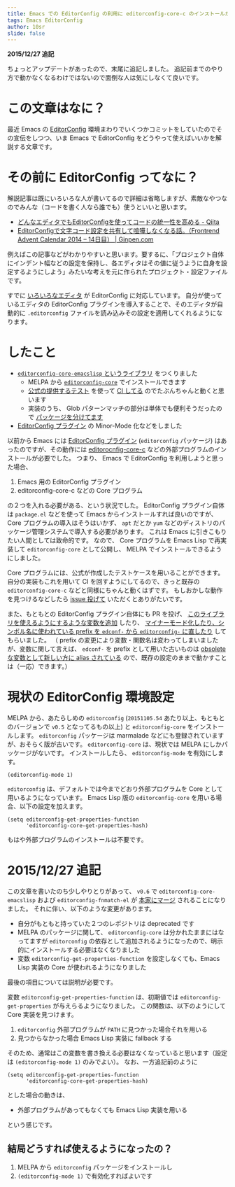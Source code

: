 ```yaml
---
title: Emacs での EditorConfig の利用に editorconfig-core-c のインストールが不要になりました
tags: Emacs EditorConfig
author: 10sr
slide: false
---
```

**2015/12/27 追記**

ちょっとアップデートがあったので、末尾に追記しました。
追記前までのやり方で動かなくなるわけではないので面倒な人は気にしなくて良いです。


この文章はなに？
==============

最近 Emacs の [EditorConfig](http://editorconfig.org) 環境まわりでいくつかコミットをしていたのでその宣伝をしつつ、いま Emacs で EditorConfig をどうやって使えばいいかを解説する文章です。


その前に EditorConfig ってなに？
============================

解説記事は既にいろいろな人が書いてるので詳細は省略しますが、素敵なやつなのでみんな（コードを書く人なら誰でも）使うといいと思います。

* [どんなエディタでもEditorConfigを使ってコードの統一性を高める - Qiita](http://qiita.com/naru0504/items/82f09881abaf3f4dc171)
* [EditorConfigで文字コード設定を共有して喧嘩しなくなる話。（Frontrend Advent Calendar 2014 – 14日目） | Ginpen.com](http://ginpen.com/2014/12/14/editorconfig/)

例えばこの記事などがわかりやすいと思います。要するに、「プロジェクト自体にインデント幅などの設定を保持し、各エディタはその値に従うように自身を設定するようにしよう」みたいな考えを元に作られたプロジェクト・設定ファイルです。

すでに [いろいろなエディタ](http://editorconfig.org#download) が EditorConfig に対応しています。
自分が使っているエディタの EditorConfig プラグインを導入することで、そのエディタが自動的に `.editorconfig` ファイルを読み込みその設定を適用してくれるようになります。



したこと
=====================

* [`editorconfig-core-emacslisp` というライブラリ](https://github.com/10sr/editorconfig-core-emacslisp) をつくりました
  * MELPA から [`editorconfig-core`](https://melpa.org/#/editorconfig-core) でインストールできます
  * [公式の提供するテスト](https://github.com/editorconfig/editorconfig-core-test)
を使って [CI してる](https://travis-ci.org/10sr/editorconfig-core-emacslisp)
のでたぶんちゃんと動くと思います
  * 実装のうち、 Glob パターンマッチの部分は単体でも便利そうだったので [パッケージを分けてます](https://github.com/10sr/editorconfig-fnmatch-el)
* [EditorConfig プラグイン](https://github.com/editorconfig/editorconfig-emacs) の Minor-Mode 化などをしました


以前から Emacs には [EditorConfig プラグイン](https://github.com/editorconfig/editorconfig-emacs) (`editorconfig` パッケージ) はあったのですが、その動作には [editorocnfig-core-c](https://github.com/editorconfig/editorconfig-core-c) などの外部プログラムのインストールが必要でした。
つまり、 Emacs で EditorConfig を利用しようと思った場合、

1. Emacs 用の EditorConfig プラグイン
2. editorconfig-core-c などの Core プログラム

の２つを入れる必要がある、という状況でした。
EditorConfig プラグイン自体は `package.el` などを使って Emacs からインストールすれば良いのですが、 Core プログラムの導入はそうはいかず、 `apt` だとか `yum` などのディストリのパッケージ管理システムで導入する必要があります。
これは Emacs に引きこもりたい人間としては致命的です。
なので、 Core プログラムを Emacs Lisp で再実装して `editorconfig-core` として公開し、 MELPA でインストールできるようにしました。

Core プログラムには、公式が作成したテストケースを用いることができます。
自分の実装もこれを用いて CI を回すようにしてるので、きっと既存の `editorconfig-core-c` などと同様にちゃんと動くはずです。
もしおかしな動作を見つけるなどしたら [issue 投げて](https://github.com/10sr/editorconfig-core-emacslisp/issues) いただくとありがたいです。


また、もともとの EditorConfig プラグイン自体にも PR を投げ、 [このライブラリを使えるようにするような変数を追加](https://github.com/editorconfig/editorconfig-emacs/commit/3835e4b71d17febe7646493465345538b81a0276) したり、 [マイナーモード化したり、シンボル名に使われている prefix を `edconf-` から `editorconfig-` に直したり](https://github.com/editorconfig/editorconfig-emacs/pull/43) してもらいました。
（ prefix の変更により変数・関数名は変わってしまいましたが、変数に関して言えば、 `edconf-` を prefix として用いた古いものは [obsolete な変数として新しい方に alias されている](https://github.com/10sr/editorconfig-emacs/commit/7f079db44b5350658ec695e7f4685593af85face) ので、既存の設定のままで動かすことは（一応）できます。）


現状の EditorConfig 環境設定
=========================

MELPA から、あたらしめの `editorconfig` (`20151105.54` あたり以上、もともとのバージョンで `v0.5` となってるもの以上) と `editorconfig-core` をインストールします。
`editorconfig` パッケージは marmalade などにも登録されていますが、おそらく版が古いです。
`editorconfig-core` は、現状では MELPA にしかパッケージがないです。
インストールしたら、 `editorconfig-mode` を有効にします。

    (editorconfig-mode 1)

`editorconfig` は、デフォルトでは今までどおり外部プログラムを Core として用いるようになっています。
Emacs Lisp 版の `editorconfig-core` を用いる場合、以下の設定を加えます。

    (setq editorconfig-get-properties-function
          'editorconfig-core-get-properties-hash)

<!-- 以上により、ファイルを開くと `.editorconfig` で設定された値が有効になるようになります。 -->
もはや外部プログラムのインストールは不要です。



2015/12/27 追記
==============

この文章を書いたのち少しやりとりがあって、 `v0.6` で `editorconfig-core-emacslisp` および `editorconfig-fnmatch-el` が [本家にマージ](https://github.com/editorconfig/editorconfig-emacs/pull/46) されることになりました。
それに伴い、以下のような変更があります。

* 自分がもともと持っていた２つのレポジトリは deprecated です
* MELPA のパッケージに関して、 `editorconfig-core` は分かれたままにはなってますが `editorconfig` の依存として追加されるようになったので、明示的にインストールする必要はなくなりました
* 変数 `editorconfig-get-properties-function` を設定しなくても、Emacs Lisp 実装の Core が使われるようになりました

最後の項目については説明が必要です。

変数 `editorconfig-get-properties-function` は、初期値では `editorconfig-get-properties` が与えらるようになりました。
この関数は、以下のようにして Core 実装を見つけます。

1. `editorconfig` 外部プログラムが `PATH` に見つかった場合それを用いる
2. 見つからなかった場合 Emacs Lisp 実装に fallback する

そのため、通常はこの変数を書き換える必要はなくなっていると思います（設定は `(editorconfig-mode 1)` のみでよい）。
なお、一方追記前のように

    (setq editorconfig-get-properties-function
          'editorconfig-core-get-properties-hash)

とした場合の動きは、

* 外部プログラムがあってもなくても Emacs Lisp 実装を用いる

という感じです。


結局どうすれば使えるようになったの？
---------------------------

1. MELPA から `editorconfig` パッケージをインストールし
2. `(editorconfig-mode 1)` で有効化すればよいです

